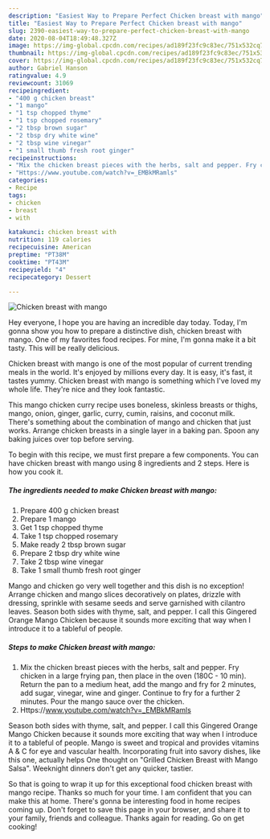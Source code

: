 ```yaml
---
description: "Easiest Way to Prepare Perfect Chicken breast with mango"
title: "Easiest Way to Prepare Perfect Chicken breast with mango"
slug: 2390-easiest-way-to-prepare-perfect-chicken-breast-with-mango
date: 2020-08-04T18:49:48.327Z
image: https://img-global.cpcdn.com/recipes/ad189f23fc9c83ec/751x532cq70/chicken-breast-with-mango-recipe-main-photo.jpg
thumbnail: https://img-global.cpcdn.com/recipes/ad189f23fc9c83ec/751x532cq70/chicken-breast-with-mango-recipe-main-photo.jpg
cover: https://img-global.cpcdn.com/recipes/ad189f23fc9c83ec/751x532cq70/chicken-breast-with-mango-recipe-main-photo.jpg
author: Gabriel Hanson
ratingvalue: 4.9
reviewcount: 31069
recipeingredient:
- "400 g chicken breast"
- "1 mango"
- "1 tsp chopped thyme"
- "1 tsp chopped rosemary"
- "2 tbsp brown sugar"
- "2 tbsp dry white wine"
- "2 tbsp wine vinegar"
- "1 small thumb fresh root ginger"
recipeinstructions:
- "Mix the chicken breast pieces with the herbs, salt and pepper. Fry chicken in a large frying pan, then place in the oven (180C - 10 min). Return the pan to a medium heat, add the mango and fry for 2 minutes, add sugar, vinegar, wine and ginger. Continue to fry for a further 2 minutes. Pour the mango sauce over the chicken."
- "Https://www.youtube.com/watch?v=_EMBkMRamls"
categories:
- Recipe
tags:
- chicken
- breast
- with

katakunci: chicken breast with 
nutrition: 119 calories
recipecuisine: American
preptime: "PT38M"
cooktime: "PT43M"
recipeyield: "4"
recipecategory: Dessert

---
```



![Chicken breast with mango](https://img-global.cpcdn.com/recipes/ad189f23fc9c83ec/751x532cq70/chicken-breast-with-mango-recipe-main-photo.jpg)

Hey everyone, I hope you are having an incredible day today. Today, I'm gonna show you how to prepare a distinctive dish, chicken breast with mango. One of my favorites food recipes. For mine, I'm gonna make it a bit tasty. This will be really delicious.

Chicken breast with mango is one of the most popular of current trending meals in the world. It's enjoyed by millions every day. It is easy, it's fast, it tastes yummy. Chicken breast with mango is something which I've loved my whole life. They're nice and they look fantastic.

This mango chicken curry recipe uses boneless, skinless breasts or thighs, mango, onion, ginger, garlic, curry, cumin, raisins, and coconut milk. There&#39;s something about the combination of mango and chicken that just works. Arrange chicken breasts in a single layer in a baking pan. Spoon any baking juices over top before serving.


To begin with this recipe, we must first prepare a few components. You can have chicken breast with mango using 8 ingredients and 2 steps. Here is how you cook it.

<!--inarticleads1-->

##### The ingredients needed to make Chicken breast with mango:

1. Prepare 400 g chicken breast
1. Prepare 1 mango
1. Get 1 tsp chopped thyme
1. Take 1 tsp chopped rosemary
1. Make ready 2 tbsp brown sugar
1. Prepare 2 tbsp dry white wine
1. Take 2 tbsp wine vinegar
1. Take 1 small thumb fresh root ginger


Mango and chicken go very well together and this dish is no exception! Arrange chicken and mango slices decoratively on plates, drizzle with dressing, sprinkle with sesame seeds and serve garnished with cilantro leaves. Season both sides with thyme, salt, and pepper. I call this Gingered Orange Mango Chicken because it sounds more exciting that way when I introduce it to a tableful of people. 

<!--inarticleads2-->

##### Steps to make Chicken breast with mango:

1. Mix the chicken breast pieces with the herbs, salt and pepper. Fry chicken in a large frying pan, then place in the oven (180C - 10 min). Return the pan to a medium heat, add the mango and fry for 2 minutes, add sugar, vinegar, wine and ginger. Continue to fry for a further 2 minutes. Pour the mango sauce over the chicken.
1. Https://www.youtube.com/watch?v=_EMBkMRamls


Season both sides with thyme, salt, and pepper. I call this Gingered Orange Mango Chicken because it sounds more exciting that way when I introduce it to a tableful of people. Mango is sweet and tropical and provides vitamins A &amp; C for eye and vascular health. Incorporating fruit into savory dishes, like this one, actually helps One thought on &#34;Grilled Chicken Breast with Mango Salsa&#34;. Weeknight dinners don&#39;t get any quicker, tastier. 

So that is going to wrap it up for this exceptional food chicken breast with mango recipe. Thanks so much for your time. I am confident that you can make this at home. There's gonna be interesting food in home recipes coming up. Don't forget to save this page in your browser, and share it to your family, friends and colleague. Thanks again for reading. Go on get cooking!
